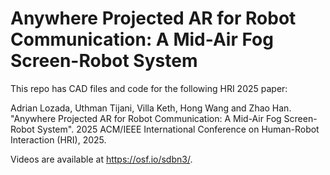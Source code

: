 # Anywhere Projected AR for Robot Communication: A Mid-Air Fog Screen-Robot System

This repo has CAD files and code for the following HRI 2025 paper:

Adrian Lozada, Uthman Tijani, Villa Keth, Hong Wang and Zhao Han.
"Anywhere Projected AR for Robot Communication: A Mid-Air Fog Screen-Robot System".
2025 ACM/IEEE International Conference on Human-Robot Interaction (HRI), 2025.

Videos are available at https://osf.io/sdbn3/.